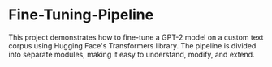 # Fine-Tuning-Pipeline
This project demonstrates how to fine-tune a GPT-2 model on a custom text corpus using Hugging Face's Transformers library. The pipeline is divided into separate modules, making it easy to understand, modify, and extend.

